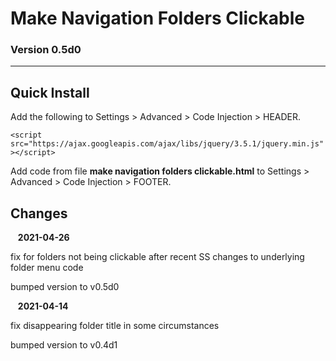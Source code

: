 # Make Navigation Folders Clickable

### Version 0.5d0

---

## Quick Install

Add the following to Settings > Advanced > Code Injection > HEADER.

`<script src="https://ajax.googleapis.com/ajax/libs/jquery/3.5.1/jquery.min.js"></script>`

Add code from file **make navigation folders clickable.html** to Settings > Advanced > Code Injection > FOOTER.

## Changes

&nbsp;&nbsp; **2021-04-26**

<p style="margin-left : 2em;">

  fix for folders not being clickable after recent SS changes to underlying
  folder menu code
  
  </p>

<p style="margin-left : 2em;">

  bumped version to v0.5d0
  
  </p>
  
&nbsp;&nbsp; **2021-04-14**

<p style="margin-left : 2em;">

  fix disappearing folder title in some circumstances
  
  </p>

<p style="margin-left : 2em;">

  bumped version to v0.4d1
  
  </p>
